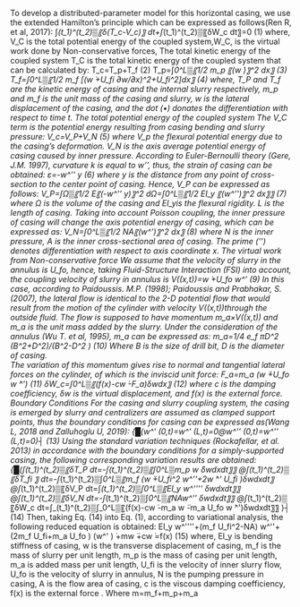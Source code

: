 To develop a distributed-parameter model for this horizontal casing, we use the extended Hamilton’s principle which can be expressed as follows(Ren R, et al, 2017):
∫_(t_1)^(t_2)▒〖δ(T_c-V_c)〗 dt+∫_(t_1)^(t_2)▒〖δW_c dt〗=0                       (1)
where, V_C is the total potential energy of the coupled system,W_C, is the virtual work done by Non-conservative forces,
The total kinetic energy of the coupled system
T_C is the total kinetic energy of the coupled system that can be calculated by: 
T_c=T_p+T_f                            (2)
     T_p=∫_0^L▒〖1/2 m_p 〖(w ̇)〗^2 dx〗                         (3)
T_f=∫_0^L▒〖1/2 m_f [(w ̇+U_fi  ∂w/∂x)^2+U_fi^2]dx〗                (4)
where, T_P and T_f are the kinetic energy of casing and the internal slurry respectively,  m_p and m_f is the unit mass of the casing and slurry, w is the lateral displacement of the casing, and the dot (•) donates the differentiation with respect to time t.
The total potential energy of the coupled system
The V_C term is the potential energy resulting from casing bending and slurry pressure:
V_c=V_P+V_N                                                (5)
where V_p the flexural potential energy due to the casing’s deformation. V_N is the axis average potential energy of casing caused by inner pressure. According to Euler-Bernoulli theory (Gere, J.M. 1997), curvature k is equal to w’’, thus, the strain of casing can be obtained:
        ε=-w^'' y                              (6)
where y is the distance from any point of cross-section to the center point of casing. Hence, V_P can be expressed as follows:
        V_P=∫_Ω▒〖1/2 E〖(-w^'' y)〗^2 dΩ=∫_0^L▒〖1/2 EI_y 〖(w^'')〗^2 dx〗〗            (7)
where Ω is the volume of the casing and EI_yis the flexural rigidity. L is the length of casing.
Taking into account Poisson coupling, the inner pressure of casing will change the axis potential energy of casing, which can be expressed as:
      V_N=∫_0^L▒〖1/2 NA〖(w^')〗^2 dx〗                        (8)
where N is the inner pressure, A is the inner cross-sectional area of casing. The prime ('') denotes differentiation with respect to axis coordinate x.
The virtual work from Non-conservative force
We assume that the velocity of slurry in the annulus is U_fo, hence, taking Fluid-Structure Interaction (FSI) into account, the coupling velocity of slurry in annulus is 
     V_((x,t))=w ̇+U_fo w^'                         (9)
In this case, according to Paidoussis. M.P. (1998); Paidoussis and Prabhakar, S. (2007), the lateral flow is identical to the 2-D potential flow that would result from the motion of the cylinder with velocity V_((x,t))through the outside fluid. The flow is supposed to have momentum m_a×V_((x,t)) and m_a is the unit mass added by the slurry. Under the consideration of the annulus (Wu T. et al, 1995), m_a can be expressed as:
  m_a=1/4 e_f πD^2  (B^2+D^2)/(B^2-D^2 )                         (10)
Where B is the size of drill bit, D is the diameter of casing.                             
The variation of this momentum gives rise to normal and tangential lateral forces on the cylinder, of which is the inviscid unit force:
              F_a=m_a (w ̈+U_fo w ̇^')                         (11)
   δW_c=∫_0^L▒〖(f(x)-cw ̇-F_a)δwdx〗                   (12)
where c is the damping coefficiency, δw is the virtual displacement, and f(x) is the external force.
Boundary Conditions
For the casing and slurry coupling system, the casing is emerged by slurry and centralizers are assumed as clamped support points, thus the boundary conditions for casing can be expressed as(Wang L, 2018 and Zalluhoglu U, 2019):
{█(w^' (0,t)=w^' (L,t)=0@w^'' (0,t)=w^'' (L,t)=0)┤                       (13)
Using the standard variation techniques (Rockafellar, et al. 2013) in accordance with the boundary conditions for a simply-supported casing, the following corresponding variation results are obtained:
{█(∫_(t_1)^(t_2)▒〖δT_P dt=-∫_(t_1)^(t_2)▒〖∫_0^L▒m_p  w ̈δwdxdt〗〗                         @∫_(t_1)^(t_2)▒〖δT_fi 〗 dt=-∫_(t_1)^(t_2)▒∫_0^L▒〖m_f (w ̈+U_fi^2 w^''+2w ̇^' U_fi )δwdxdt〗       @∫_(t_1)^(t_2)▒〖δV_P dt=∫_(t_1)^(t_2)▒∫_0^L▒〖EI_y w^'''' δwdxdt〗〗                         @∫_(t_1)^(t_2)▒〖δV_N dt=-∫_(t_1)^(t_2)▒∫_0^L▒〖NAw^'' δwdxdt〗〗                        @∫_(t_1)^(t_2)▒〖δW_c dt=∫_(t_1)^(t_2)▒∫_0^L▒〖(f(x)-cw ̇-m_a w ̈-m_a U_fo w ̇^')δwdxdt〗〗    )┤   (14)
Then, taking Eq. (14) into Eq. (1), according to variational analysis, the following reduced equation is obtained:
EI_y w^''''+(m_f U_fi^2-NA) w^''+(2m_f U_fi+m_a U_fo ) (w^' ) ̇+mw ̈+cw ̇=f(x)   (15)
  where, EI_y is bending stiffness of casing, w is the transverse displacement of casing, m_f is the mass of slurry per unit length, m_p is the mass of casing per unit length, m_a is added mass per unit length, U_fi is the velocity of inner slurry flow, U_fo is the velocity of slurry in annulus, N is the pumping pressure in casing, A is the flow area of casing, c is the viscous damping coefficiency, f(x) is the external force . Where m=m_f+m_p+m_a

